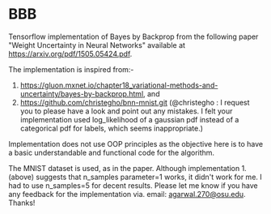 # BBB

Tensorflow implementation of Bayes by Backprop from the following paper "Weight Uncertainty in Neural Networks" available at https://arxiv.org/pdf/1505.05424.pdf.

The implementation is inspired from:-
1. https://gluon.mxnet.io/chapter18_variational-methods-and-uncertainty/bayes-by-backprop.html, and
2. https://github.com/christegho/bnn-mnist.git
(@christegho : I request you to please have a look and point out any mistakes.
I felt your implementation used log_likelihood of a gaussian pdf instead of a categorical pdf for labels, which seems inappropriate.)

Implementation does not use OOP principles as the objective here is to have a basic understandable and functional code for the algorithm.

The MNIST dataset is used, as in the paper. Although implementation 1. (above) suggests that n_samples parameter=1 works, 
it didn't work for me. I had to use n_samples=5 for decent results.
Please let me know if you have any feedback for the implementation via. email: agarwal.270@osu.edu.
Thanks!
